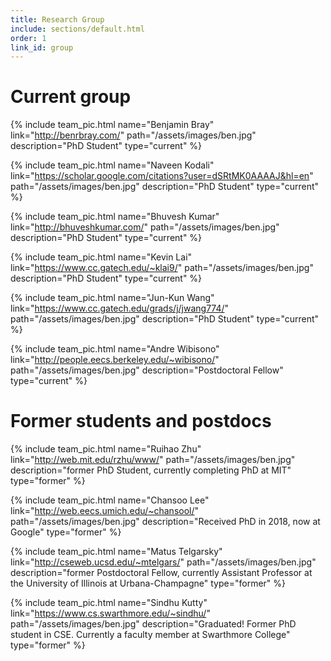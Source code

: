 ```yaml
---
title: Research Group
include: sections/default.html
order: 1
link_id: group
---
```


# Current group

{% include team_pic.html
  name="Benjamin Bray"
  link="http://benrbray.com/"
  path="/assets/images/ben.jpg"
  description="PhD Student"
  type="current"
%}

{% include team_pic.html
  name="Naveen Kodali"
  link="https://scholar.google.com/citations?user=dSRtMK0AAAAJ&hl=en"
  path="/assets/images/ben.jpg"
  description="PhD Student"
  type="current"
%}

{% include team_pic.html
  name="Bhuvesh Kumar"
  link="http://bhuveshkumar.com/"
  path="/assets/images/ben.jpg"
  description="PhD Student"
  type="current"
%}

{% include team_pic.html
  name="Kevin Lai"
  link="https://www.cc.gatech.edu/~klai9/"
  path="/assets/images/ben.jpg"
  description="PhD Student"
  type="current"
%}

{% include team_pic.html
  name="Jun-Kun Wang"
  link="https://www.cc.gatech.edu/grads/j/jwang774/"
  path="/assets/images/ben.jpg"
  description="PhD Student"
  type="current"
%}

{% include team_pic.html
  name="Andre Wibisono"
  link="http://people.eecs.berkeley.edu/~wibisono/"
  path="/assets/images/ben.jpg"
  description="Postdoctoral Fellow"
  type="current"
%}

# Former students and postdocs

{% include team_pic.html
  name="Ruihao Zhu"
  link="http://web.mit.edu/rzhu/www/"
  path="/assets/images/ben.jpg"
  description="former PhD Student, currently completing PhD at MIT"
  type="former"
%}

{% include team_pic.html
  name="Chansoo Lee"
  link="http://web.eecs.umich.edu/~chansool/"
  path="/assets/images/ben.jpg"
  description="Received PhD in 2018, now at Google"
  type="former"
%}

{% include team_pic.html
  name="Matus Telgarsky"
  link="http://cseweb.ucsd.edu/~mtelgars/"
  path="/assets/images/ben.jpg"
  description="former Postdoctoral Fellow, currently Assistant Professor at the University of Illinois at Urbana-Champagne"
  type="former"
%}

{% include team_pic.html
  name="Sindhu Kutty"
  link="https://www.cs.swarthmore.edu/~sindhu/"
  path="/assets/images/ben.jpg"
  description="Graduated! Former PhD student in CSE. Currently a faculty member at Swarthmore College"
  type="former"
%}
